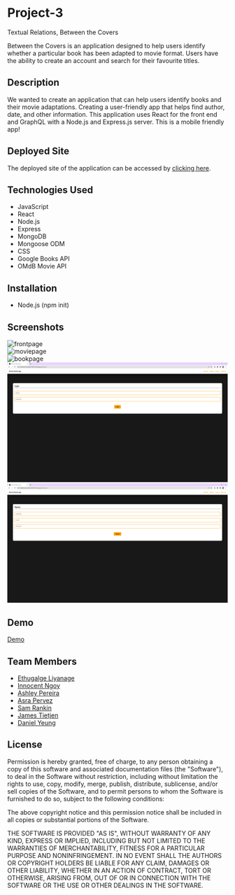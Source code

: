# Project-3
Textual Relations, Between the Covers

Between the Covers is an application designed to help users identify whether a particular book has been adapted to movie format. Users have the ability to create an account and search for their favourite titles.

## Description
We wanted to create an application that can help users identify books and their movie adaptations. Creating a user-friendly app that helps find author, date, and other information. This application uses React for the front end and GraphQL with a Node.js and Express.js server. This is a mobile friendly app!

## Deployed Site
The deployed site of the application can be accessed by <a href="https://mysterious-woodland-66616.herokuapp.com/">clicking here</a>.

## Technologies Used
* JavaScript 
* React
* Node.js
* Express
* MongoDB
* Mongoose ODM
* CSS 
* Google Books API
* OMdB Movie API

## Installation
* Node.js (npm init)

## Screenshots
![frontpage](assets/frontpage.png)<br>
![moviepage](assets/moviepage.png)<br>
![bookpage](assets/bookpage.png)<br>
![loginpage](assets/loginpage.png)<br>
![signuppage](assets/signuppage.png)<br>

  
  
 ## Demo
[Demo](https://drive.google.com/file/d/1W9OMpkw83PHXUX77QJTXSjay5AuE4v9d/view?usp=share_link)

## Team Members
* [Ethugalge Liyanage](https://github.com/kusalaindika1)
* [Innocent Ngoy](https://github.com)
* [Ashley Pereira](https://github.com/AGCPereira)
* [Asra Pervez](https://github.com/asrabilal)
* [Sam Rankin](https://github.com/Rankin47)
* [James Tietjen](https://github.com/MrPhuzzles)
* [Daniel Yeung](https://github.com/dtlyeung)

## License
Permission is hereby granted, free of charge, to any person obtaining a copy of this software and associated documentation files (the "Software"), to deal in the Software without restriction, including without limitation the rights to use, copy, modify, merge, publish, distribute, sublicense, and/or sell copies of the Software, and to permit persons to whom the Software is furnished to do so, subject to the following conditions:

The above copyright notice and this permission notice shall be included in all copies or substantial portions of the Software.

THE SOFTWARE IS PROVIDED "AS IS", WITHOUT WARRANTY OF ANY KIND, EXPRESS OR IMPLIED, INCLUDING BUT NOT LIMITED TO THE WARRANTIES OF MERCHANTABILITY, FITNESS FOR A PARTICULAR PURPOSE AND NONINFRINGEMENT. IN NO EVENT SHALL THE AUTHORS OR COPYRIGHT HOLDERS BE LIABLE FOR ANY CLAIM, DAMAGES OR OTHER LIABILITY, WHETHER IN AN ACTION OF CONTRACT, TORT OR OTHERWISE, ARISING FROM, OUT OF OR IN CONNECTION WITH THE SOFTWARE OR THE USE OR OTHER DEALINGS IN THE SOFTWARE.


  
